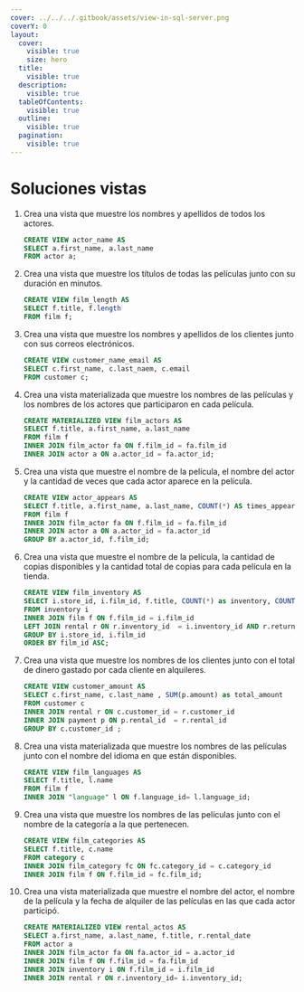 ```yaml
---
cover: ../../../.gitbook/assets/view-in-sql-server.png
coverY: 0
layout:
  cover:
    visible: true
    size: hero
  title:
    visible: true
  description:
    visible: true
  tableOfContents:
    visible: true
  outline:
    visible: true
  pagination:
    visible: true
---
```


# Soluciones vistas

1.  Crea una vista que muestre los nombres y apellidos de todos los actores.

    ```sql
    CREATE VIEW actor_name AS
    SELECT a.first_name, a.last_name
    FROM actor a;
    ```
2.  Crea una vista que muestre los títulos de todas las películas junto con su duración en minutos.

    ```sql
    CREATE VIEW film_length AS
    SELECT f.title, f.length
    FROM film f;
    ```
3.  Crea una vista que muestre los nombres y apellidos de los clientes junto con sus correos electrónicos.

    ```sql
    CREATE VIEW customer_name_email AS
    SELECT c.first_name, c.last_naem, c.email
    FROM customer c;
    ```
4.  Crea una vista  materializada que muestre los nombres de las películas y los nombres de los actores que participaron en cada película.

    ```sql
    CREATE MATERIALIZED VIEW film_actors AS
    SELECT f.title, a.first_name, a.last_name
    FROM film f 
    INNER JOIN film_actor fa ON f.film_id = fa.film_id
    INNER JOIN actor a ON a.actor_id = fa.actor_id;
    ```
5.  Crea una vista que muestre el nombre de la película, el nombre del actor y la cantidad de veces que cada actor aparece en la película.

    ```sql
    CREATE VIEW actor_appears AS
    SELECT f.title, a.first_name, a.last_name, COUNT(*) AS times_appear
    FROM film f
    INNER JOIN film_actor fa ON f.film_id = fa.film_id
    INNER JOIN actor a ON a.actor_id = fa.actor_id
    GROUP BY a.actor_id, f.film_id;
    ```
6.  Crea una vista que muestre el nombre de la película, la cantidad de copias disponibles y la cantidad total de copias para cada película en la tienda.

    ```sql
    CREATE VIEW film_inventory AS
    SELECT i.store_id, i.film_id, f.title, COUNT(*) as inventory, COUNT(*) - COUNT(r.rental_id) as available
    FROM inventory i
    INNER JOIN film f ON f.film_id = i.film_id
    LEFT JOIN rental r ON r.inventory_id  = i.inventory_id AND r.return_date IS NULL
    GROUP BY i.store_id, i.film_id 
    ORDER BY film_id ASC;
    ```
7.  Crea una vista que muestre los nombres de los clientes junto con el total de dinero gastado por cada cliente en alquileres.

    ```sql
    CREATE VIEW customer_amount AS
    SELECT c.first_name, c.last_name , SUM(p.amount) as total_amount
    FROM customer c 
    INNER JOIN rental r ON c.customer_id = r.customer_id 
    INNER JOIN payment p ON p.rental_id  = r.rental_id 
    GROUP BY c.customer_id ;
    ```
8.  Crea una vista materializada que muestre los nombres de las películas junto con el nombre del idioma en que están disponibles.

    ```sql
    CREATE VIEW film_languages AS
    SELECT f.title, l.name
    FROM film f 
    INNER JOIN "language" l ON f.language_id= l.language_id;
    ```
9.  Crea una vista que muestre los nombres de las películas junto con el nombre de la categoría a la que pertenecen.

    ```sql
    CREATE VIEW film_categories AS
    SELECT f.title, c.name
    FROM category c 
    INNER JOIN film_category fc ON fc.category_id = c.category_id
    INNER JOIN film f ON f.film_id = fc.film_id;
    ```
10. Crea una vista materializada que muestre el nombre del actor, el nombre de la película y la fecha de alquiler de las películas en las que cada actor participó.

    ```sql
    CREATE MATERIALIZED VIEW rental_actos AS
    SELECT a.first_name, a.last_name, f.title, r.rental_date
    FROM actor a 
    INNER JOIN film_actor fa ON fa.actor_id = a.actor_id
    INNER JOIN film f ON f.film_id = fa.film_id
    INNER JOIN inventory i ON f.film_id = i.film_id
    INNER JOIN rental r ON r.inventory_id= i.inventory_id;
    ```
